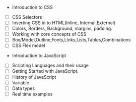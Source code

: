 -  Introduction to CSS																									
- [ ] 	CSS Selectors																								
- [ ] 	Inserting CSS in to HTML(Inline, Internal,External)																								
- [ ] 	Colors, Borders, Background, margins, padding.																								
- [ ] 	Working with core concepts of CSS																								
- [ ] 	Box/Model,Outline,Fonts,Links,Lists,Tables,Combinations																								
- [ ] 	CSS Flex model																								
- Introduction to JavaScript																									
- [ ] 	Scripting Languages and their usage																								
- [ ] 	Getting Started with JavaScript.																								
- [ ] 	History of JavaScript																								
- [ ] 	Variable																								
- [ ] 	Data types																								
- [ ] 	Real time examples		